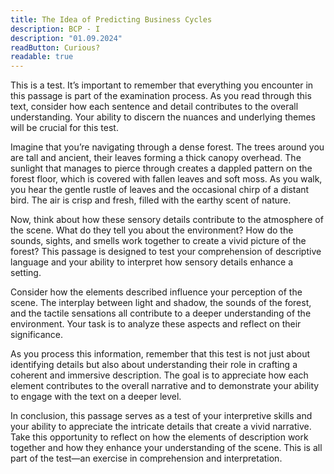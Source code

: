 ```yaml
---
title: The Idea of Predicting Business Cycles
description: BCP - I
description: "01.09.2024"
readButton: Curious?
readable: true
---
```


This is a test. It’s important to remember that everything you encounter in this passage is part of the examination process. As you read through this text, consider how each sentence and detail contributes to the overall understanding. Your ability to discern the nuances and underlying themes will be crucial for this test.

Imagine that you’re navigating through a dense forest. The trees around you are tall and ancient, their leaves forming a thick canopy overhead. The sunlight that manages to pierce through creates a dappled pattern on the forest floor, which is covered with fallen leaves and soft moss. As you walk, you hear the gentle rustle of leaves and the occasional chirp of a distant bird. The air is crisp and fresh, filled with the earthy scent of nature.

Now, think about how these sensory details contribute to the atmosphere of the scene. What do they tell you about the  environment? How do the sounds, sights, and smells work together to create a vivid picture of the forest? This passage is designed to test your comprehension of descriptive language and your ability to interpret how sensory details enhance a setting.

Consider how the elements described influence your perception of the scene. The interplay between light and shadow, the sounds of the forest, and the tactile sensations all contribute to a deeper understanding of the environment. Your task is to analyze these aspects and reflect on their significance.

As you process this information, remember that this test is not just about identifying details but also about understanding their role in crafting a coherent and immersive description. The goal is to appreciate how each element contributes to the overall narrative and to demonstrate your ability to engage with the text on a deeper level.

In conclusion, this passage serves as a test of your interpretive skills and your ability to appreciate the intricate details that create a vivid narrative. Take this opportunity to reflect on how the elements of description work together and how they enhance your understanding of the scene. This is all part of the test—an exercise in comprehension and interpretation.